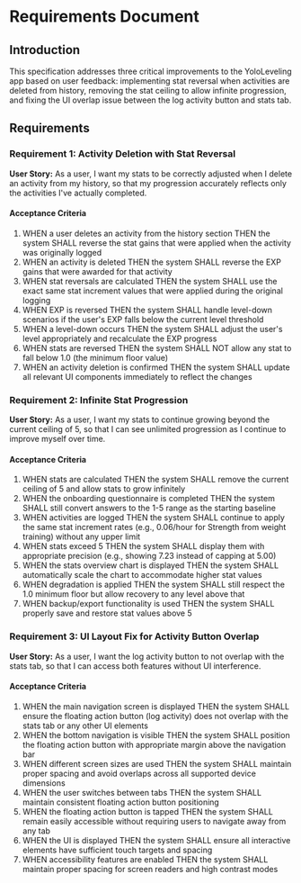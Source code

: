 # Requirements Document

## Introduction

This specification addresses three critical improvements to the YoloLeveling app based on user feedback: implementing stat reversal when activities are deleted from history, removing the stat ceiling to allow infinite progression, and fixing the UI overlap issue between the log activity button and stats tab.

## Requirements

### Requirement 1: Activity Deletion with Stat Reversal

**User Story:** As a user, I want my stats to be correctly adjusted when I delete an activity from my history, so that my progression accurately reflects only the activities I've actually completed.

#### Acceptance Criteria

1. WHEN a user deletes an activity from the history section THEN the system SHALL reverse the stat gains that were applied when the activity was originally logged
2. WHEN an activity is deleted THEN the system SHALL reverse the EXP gains that were awarded for that activity
3. WHEN stat reversals are calculated THEN the system SHALL use the exact same stat increment values that were applied during the original logging
4. WHEN EXP is reversed THEN the system SHALL handle level-down scenarios if the user's EXP falls below the current level threshold
5. WHEN a level-down occurs THEN the system SHALL adjust the user's level appropriately and recalculate the EXP progress
6. WHEN stats are reversed THEN the system SHALL NOT allow any stat to fall below 1.0 (the minimum floor value)
7. WHEN an activity deletion is confirmed THEN the system SHALL update all relevant UI components immediately to reflect the changes

### Requirement 2: Infinite Stat Progression

**User Story:** As a user, I want my stats to continue growing beyond the current ceiling of 5, so that I can see unlimited progression as I continue to improve myself over time.

#### Acceptance Criteria

1. WHEN stats are calculated THEN the system SHALL remove the current ceiling of 5 and allow stats to grow infinitely
2. WHEN the onboarding questionnaire is completed THEN the system SHALL still convert answers to the 1-5 range as the starting baseline
3. WHEN activities are logged THEN the system SHALL continue to apply the same stat increment rates (e.g., 0.06/hour for Strength from weight training) without any upper limit
4. WHEN stats exceed 5 THEN the system SHALL display them with appropriate precision (e.g., showing 7.23 instead of capping at 5.00)
5. WHEN the stats overview chart is displayed THEN the system SHALL automatically scale the chart to accommodate higher stat values
6. WHEN degradation is applied THEN the system SHALL still respect the 1.0 minimum floor but allow recovery to any level above that
7. WHEN backup/export functionality is used THEN the system SHALL properly save and restore stat values above 5

### Requirement 3: UI Layout Fix for Activity Button Overlap

**User Story:** As a user, I want the log activity button to not overlap with the stats tab, so that I can access both features without UI interference.

#### Acceptance Criteria

1. WHEN the main navigation screen is displayed THEN the system SHALL ensure the floating action button (log activity) does not overlap with the stats tab or any other UI elements
2. WHEN the bottom navigation is visible THEN the system SHALL position the floating action button with appropriate margin above the navigation bar
3. WHEN different screen sizes are used THEN the system SHALL maintain proper spacing and avoid overlaps across all supported device dimensions
4. WHEN the user switches between tabs THEN the system SHALL maintain consistent floating action button positioning
5. WHEN the floating action button is tapped THEN the system SHALL remain easily accessible without requiring users to navigate away from any tab
6. WHEN the UI is displayed THEN the system SHALL ensure all interactive elements have sufficient touch targets and spacing
7. WHEN accessibility features are enabled THEN the system SHALL maintain proper spacing for screen readers and high contrast modes